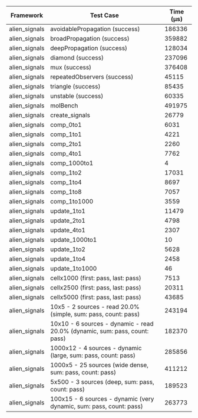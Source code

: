 | Framework | Test Case | Time (μs) |
| --- | --- | --- |
| alien_signals | avoidablePropagation (success) | 186336 |
| alien_signals | broadPropagation (success) | 359882 |
| alien_signals | deepPropagation (success) | 128034 |
| alien_signals | diamond (success) | 237096 |
| alien_signals | mux (success) | 376408 |
| alien_signals | repeatedObservers (success) | 45115 |
| alien_signals | triangle (success) | 85435 |
| alien_signals | unstable (success) | 60335 |
| alien_signals | molBench | 491975 |
| alien_signals | create_signals | 26779 |
| alien_signals | comp_0to1 | 6031 |
| alien_signals | comp_1to1 | 4221 |
| alien_signals | comp_2to1 | 2260 |
| alien_signals | comp_4to1 | 7762 |
| alien_signals | comp_1000to1 | 4 |
| alien_signals | comp_1to2 | 17031 |
| alien_signals | comp_1to4 | 8697 |
| alien_signals | comp_1to8 | 7057 |
| alien_signals | comp_1to1000 | 3559 |
| alien_signals | update_1to1 | 11479 |
| alien_signals | update_2to1 | 4798 |
| alien_signals | update_4to1 | 2307 |
| alien_signals | update_1000to1 | 10 |
| alien_signals | update_1to2 | 5628 |
| alien_signals | update_1to4 | 2458 |
| alien_signals | update_1to1000 | 46 |
| alien_signals | cellx1000 (first: pass, last: pass) | 7513 |
| alien_signals | cellx2500 (first: pass, last: pass) | 20311 |
| alien_signals | cellx5000 (first: pass, last: pass) | 43685 |
| alien_signals | 10x5 - 2 sources - read 20.0% (simple, sum: pass, count: pass) | 243194 |
| alien_signals | 10x10 - 6 sources - dynamic - read 20.0% (dynamic, sum: pass, count: pass) | 182370 |
| alien_signals | 1000x12 - 4 sources - dynamic (large, sum: pass, count: pass) | 285856 |
| alien_signals | 1000x5 - 25 sources (wide dense, sum: pass, count: pass) | 411212 |
| alien_signals | 5x500 - 3 sources (deep, sum: pass, count: pass) | 189523 |
| alien_signals | 100x15 - 6 sources - dynamic (very dynamic, sum: pass, count: pass) | 263773 |
